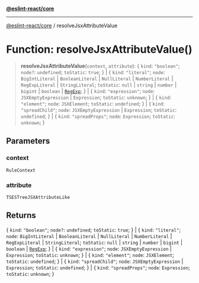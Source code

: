 [**@eslint-react/core**](../README.md)

***

[@eslint-react/core](../README.md) / resolveJsxAttributeValue

# Function: resolveJsxAttributeValue()

> **resolveJsxAttributeValue**(`context`, `attribute`): \{ `kind`: `"boolean"`; `node?`: `undefined`; `toStatic`: `true`; \} \| \{ `kind`: `"literal"`; `node`: `BigIntLiteral` \| `BooleanLiteral` \| `NullLiteral` \| `NumberLiteral` \| `RegExpLiteral` \| `StringLiteral`; `toStatic`: `null` \| `string` \| `number` \| `bigint` \| `boolean` \| [`RegExp`](https://developer.mozilla.org/docs/Web/JavaScript/Reference/Global_Objects/RegExp); \} \| \{ `kind`: `"expression"`; `node`: `JSXEmptyExpression` \| `Expression`; `toStatic`: `unknown`; \} \| \{ `kind`: `"element"`; `node`: `JSXElement`; `toStatic`: `undefined`; \} \| \{ `kind`: `"spreadChild"`; `node`: `JSXEmptyExpression` \| `Expression`; `toStatic`: `undefined`; \} \| \{ `kind`: `"spreadProps"`; `node`: `Expression`; `toStatic`: `unknown`; \}

## Parameters

### context

`RuleContext`

### attribute

`TSESTreeJSXAttributeLike`

## Returns

\{ `kind`: `"boolean"`; `node?`: `undefined`; `toStatic`: `true`; \} \| \{ `kind`: `"literal"`; `node`: `BigIntLiteral` \| `BooleanLiteral` \| `NullLiteral` \| `NumberLiteral` \| `RegExpLiteral` \| `StringLiteral`; `toStatic`: `null` \| `string` \| `number` \| `bigint` \| `boolean` \| [`RegExp`](https://developer.mozilla.org/docs/Web/JavaScript/Reference/Global_Objects/RegExp); \} \| \{ `kind`: `"expression"`; `node`: `JSXEmptyExpression` \| `Expression`; `toStatic`: `unknown`; \} \| \{ `kind`: `"element"`; `node`: `JSXElement`; `toStatic`: `undefined`; \} \| \{ `kind`: `"spreadChild"`; `node`: `JSXEmptyExpression` \| `Expression`; `toStatic`: `undefined`; \} \| \{ `kind`: `"spreadProps"`; `node`: `Expression`; `toStatic`: `unknown`; \}

